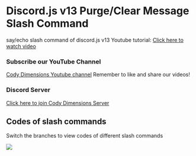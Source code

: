# Discord.js v13 Purge/Clear Message Slash Command
say/echo slash command of discord.js v13
Youtube tutorial: [Click here to watch video](https://www.youtube.com/watch?v=5X9xJLwu6cM)

### Subscribe our YouTube Channel
[Cody Dimensions Youtube channel](https://www.youtube.com/channel/UChCwEZuaY3fsYRLp5WZ3ZJg)
Remember to like and share our videos!

### Discord Server
[Click here to join Cody Dimensions Server](https://discord.gg/D8RPg7YSJv)


## Codes of slash commands
Switch the branches to view codes of different slash commands

<img src="https://i.imgur.com/FIgLPRr.png"/>
